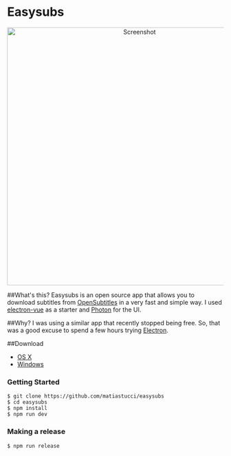 Easysubs
==============

<p align="center">
  <img src="http://tucci.me/projects/easysubs/screen.gif" width="600px" alt="Screenshot"/>
</p>

##What's this?
Easysubs is an open source app that allows you to download subtitles from [OpenSubtitles] in a very fast and simple way. I used [electron-vue] as a starter and [Photon] for the UI.

##Why?
I was using a similar app that recently stopped being free. So, that was a good excuse to spend a few hours trying [Electron].

##Download
* [OS X]
* [Windows]

### Getting Started
```
$ git clone https://github.com/matiastucci/easysubs
$ cd easysubs
$ npm install
$ npm run dev
```

### Making a release
```
$ npm run release
```

[OpenSubtitles]: http://www.opensubtitles.org
[Electron]: http://electron.atom.io
[electron-vue]: https://github.com/SimulatedGREG/electron-vue
[Photon]: http://photonkit.com
[OS X]: https://github.com/matiastucci/easysubs/releases/download/v0.0.3/Easysubs-osx-x64.zip
[Windows]: https://github.com/matiastucci/easysubs/releases/download/v0.0.3/Easysubs-win32-x64.zip
